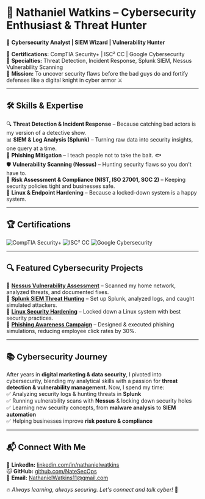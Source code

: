 # 🚀 Nathaniel Watkins – Cybersecurity Enthusiast & Threat Hunter  

👾 **Cybersecurity Analyst | SIEM Wizard | Vulnerability Hunter**  

🔹 **Certifications:** CompTIA Security+ | ISC² CC | Google Cybersecurity  
🔹 **Specialties:** Threat Detection, Incident Response, Splunk SIEM, Nessus Vulnerability Scanning  
🔹 **Mission:** To uncover security flaws before the bad guys do and fortify defenses like a digital knight in cyber armor ⚔️  

---

## 🛠️ Skills & Expertise  
🔍 **Threat Detection & Incident Response** – Because catching bad actors is my version of a detective show.  
📊 **SIEM & Log Analysis (Splunk)** – Turning raw data into security insights, one query at a time.  
🎣 **Phishing Mitigation** – I teach people not to take the bait. 🐟  
🛡️ **Vulnerability Scanning (Nessus)** – Hunting security flaws so you don’t have to.  
📜 **Risk Assessment & Compliance (NIST, ISO 27001, SOC 2)** – Keeping security policies tight and businesses safe.  
🐧 **Linux & Endpoint Hardening** – Because a locked-down system is a happy system.  

---
## 🏆 Certifications
![CompTIA Security+](https://img.shields.io/badge/CompTIA-Security%2B-red?style=for-the-badge&logo=comptia)
![ISC² CC](https://img.shields.io/badge/ISC²-Cybersecurity%20Certified-green?style=for-the-badge&logo=ISC2)
![Google Cybersecurity](https://img.shields.io/badge/Google-Cybersecurity-blue?style=for-the-badge&logo=google)

---

## 🔍 Featured Cybersecurity Projects  
📌 **[Nessus Vulnerability Assessment](#)** – Scanned my home network, analyzed threats, and documented fixes.  
📌 **[Splunk SIEM Threat Hunting](#)** – Set up Splunk, analyzed logs, and caught simulated attackers.  
📌 **[Linux Security Hardening](#)** – Locked down a Linux system with best security practices.  
📌 **[Phishing Awareness Campaign](#)** – Designed & executed phishing simulations, reducing employee click rates by 30%.  

---

## 📚 Cybersecurity Journey  
After years in **digital marketing & data security**, I pivoted into cybersecurity, blending my analytical skills with a passion for **threat detection & vulnerability management**. Now, I spend my time:  
✅ Analyzing security logs & hunting threats in **Splunk**  
✅ Running vulnerability scans with **Nessus** & locking down security holes  
✅ Learning new security concepts, from **malware analysis** to **SIEM automation**  
✅ Helping businesses improve **risk posture & compliance**  

---

## 📬 Connect With Me  
💼 **LinkedIn:** [linkedin.com/in/nathanielwatkins](#)  
🐱 **GitHub:** [github.com/NateSecOps](#)  
📧 **Email:** [NathanielWatkins11@gmail.com](mailto:NathanielWatkins11@gmail.com)  

🔥 _Always learning, always securing. Let's connect and talk cyber!_ 🚀  

